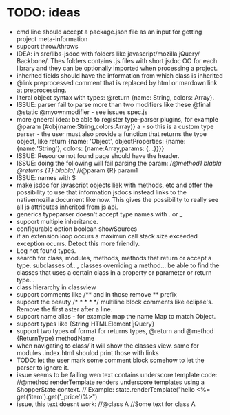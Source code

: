 
# TODO: ideas

 * cmd line should accept a package.json file as an input for getting project meta-information
 * support throw/throws
 * IDEA: in src/libs-jsdoc with folders like javascript/mozilla jQuery/ Backbone/. Thes folders contains .js files with short jsdoc OO for each library and they can be optionally imported when processing a project.  
 * inherited fields should have the information from which class is inherited
 * @link preprocessed comment that is replaced by html or mardown link at preprocessing.
 * literal object syntax with types: @return {name: String, colors: Array<Color>}. 
 * ISSUE: parser fail to parse more than two modifiers like these @final @static @myownmodifier - see issues spec.js
 * more gneeral idea: be able to register type-parser plugins, for example @param {#obj(name:String,colors:Array<Color>)} a - so this is a custom type parser - the user must also provide a function that returns the type object, like return {name: 'Object', objectProperties: {name: {name:'String'}, colors: {name:Array,params: {...}}}}
 * ISSUE: Resource not found page should have the header.
 * ISSUE: doing the following will fail parsing the param:
 /*@method1 blabla
 @returns {T} blabla*/
 //@param {R} param1
 * ISSUE: names with $
 * make jsdoc for javascript objects liek with methods, etc and offer the possibility to use that information jsdocs instead links to the nativemozilla document like now. This gives the possibility to really see all js attributes inherited from js api.
 * generics typeparser doesn't accept type names with . or _
 * support multiple inheritance.
 * configurable option boolean showSources
 * if an extension loop occurs a maximun call stack size exceeded exception ocurrs. Detect this more friendly.
 * Log not found types.
 * search for class, modules, methods, methods that return or accept a type. subclasses of..., classes overriding a method... be able to find the classes that uses a certain class in a property or parameter or return type...
 * class hierarchy in classview
 * support comments like /** and in those remove ** prefix
 * support the beauty /* * * * */ multiline block comments like eclipse's. Remove the first aster after a line.
 * support name alias - for example map the name Map to match Object.
 * support types like {String|HTMLElement|jQuery}
 * support two types of format for returns types, @return and @method {ReturnType} methodName
 * when navigating to class/ it will show the classes view. same for modules .index.html shoulod print those with links
 * TODO: let the user mark some comment block somehow to let the parser to ignore it.
 * issue seems to be failing wen text contains underscore template code: //@method renderTemplate renders underscore templates using a ShopperState context. 
    // Example: state.renderTemplate("hello <%= get('item').get('_price')%>")
 * issue, this text doesnt work:
 //@class A
 //Some text for class A
